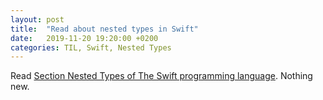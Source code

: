 ```yaml
---
layout: post
title:  "Read about nested types in Swift"
date:   2019-11-20 19:20:00 +0200
categories: TIL, Swift, Nested Types
---
```

Read [Section Nested Types of The Swift programming language](https://docs.swift.org/swift-book/LanguageGuide/NestedTypes.html). Nothing new.
